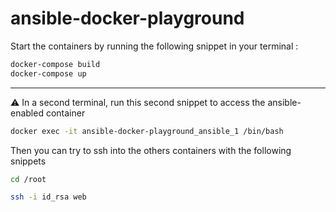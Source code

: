# ansible-docker-playground

Start the containers by running the following snippet in your terminal :

```bash
docker-compose build
docker-compose up
```

---

⚠ In a second terminal, run this second snippet to access the ansible-enabled container

```bash
docker exec -it ansible-docker-playground_ansible_1 /bin/bash
```

Then you can try to ssh into the others containers with the following snippets

```bash
cd /root
```

```bash
ssh -i id_rsa web
```